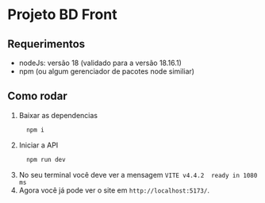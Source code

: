 # Projeto BD Front

## Requerimentos
 - nodeJs: versão 18 (validado para a versão 18.16.1)
 - npm (ou algum gerenciador de pacotes node similiar)

## Como rodar
 1. Baixar as dependencias
    ```bash
      npm i
    ```
 2. Iniciar a API
    ```bash
      npm run dev
    ```
 3. No seu terminal você deve ver a mensagem `VITE v4.4.2  ready in 1080 ms`
 4. Agora você já pode ver o site em `http://localhost:5173/`.

